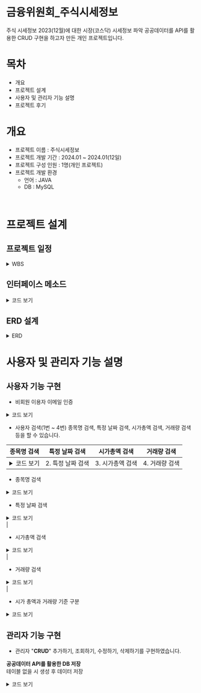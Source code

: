 # 금융위원회_주식시세정보
주식 시세정보 2023(12월)에 대한 시장(코스닥) 시세정보 파악
공공데이터를 API를 활용한 CRUD 구현을 하고자 만든 개인 프로젝트입니다.


# 목차
* 개요
* 프로젝트 설계
* 사용자 및 관리자 기능 설명
* 프로젝트 후기


# 개요
* 프로젝트 이름 : 주식시세정보
* 프로젝트 개발 기간 : 2024.01 ~ 2024.01(12일)
* 프로젝트 구성 인원 : 1명(개인 프로젝트)
* 프로젝트 개발 환경
  * 언어 : JAVA
  * DB : MySQL

<br>

# 프로젝트 설계

## 프로젝트 일정
<details>
    <summary>WBS</summary>

![image](https://github.com/koyuhjkl123/stock-quotes/assets/94844952/9e91501c-da59-407f-99f2-4d662c619153)


</details>

## 인터페이스 메소드
<details>
    <summary>코드 보기</summary>


![image](https://github.com/koyuhjkl123/stock-quotes/assets/94844952/969041e2-ca6f-4dd7-b769-dc1a2bb7740f)

</details>

## ERD 설계
<details>
    <summary>ERD</summary>

![image](https://github.com/koyuhjkl123/stock-quotes/assets/94844952/1fe20023-00f1-46d7-acf3-2776229f10e8)


</details>

# 사용자 및 관리자 기능 설명

## 사용자 기능 구현

* 비회원 이용자 이메일 인증
<details>
    <summary>코드 보기</summary>

```java
@Override
	public void SqlSelect() {
		System.out.println("---------- 주식시세정보 ----------");
		System.out.print("1. 비 회원 이용자  |  2. 관리자");
		
		int user = sc.nextInt();
		if (user == 1) {
			System.out.println("1회용으로 검색하실 이메일이 필요합니다.");
			System.out.println("인증하실 이메일 명 :");
			String email = sc.next();
			AdminEmail(email); // 해당 메소드의 매개변수 사용자 이메일

// 이메일 인증 시 아래와 같이 Admin 클래스에 있는 메소드들이 실행됩니다.
@Override
	public void AdminEmail(String email) {

		System.out.println("입력하신 해당 메일에 인증번호를 전송합니다.");
		String user_email = email; // 사용자 이메일

		String email_title = "이메일 인증"; // 사용자가 받을 이메일 제목
//			        6자리 숫자가 랜덤으로 발송됨
		String user_email_body = "인증 코드: " + GenerateVerificationCode();

		String is_key = user_email_body.substring(7); // 해당 발송된 인증 메일
		System.out.println("생성된 인증 코드: " + is_key);
		// 발신 이메일 계정 설정
		String admin_email = "koyu12315@gmail.com"; // 관리자 이메일 정보
		String admin_email_pwd = "qoli ivvo sasc ofae"; // 관리자 이메일 비밀번호

		// SMTP 서버 설정
		String email_server_host = "smtp.gmail.com";
		String email_server_port = "587";

		// 이메일 전송
		SendEmail(user_email, email_title, user_email_body, admin_email, admin_email_pwd, email_server_host, email_server_port);

		System.out.println("해당 메일로 받으신 인증번호를 입력하세요 : ");
		String user_is_key = sc.next();

		if (user_is_key.equals(is_key)) {
			System.out.println("고객님의 인증메일이 성공하였습니다.");
		} else {
			System.out.println("고객님의 인증메일이 실패하였습니다.");
		}
	}

	@Override
//	관리자 메일로 사용자에게 인증메일 발송
	public void SendEmail(String user_email, String email_title, String email_body, String admin_email,
			String admin_email_pwd, String email_server_host, String email_server_port) {
		Properties properties = new Properties();
		properties.put("mail.smtp.auth", "true"); // SMTP 인증을 사용할지 여부를 나타냅니다. "true"로 설정하면 SMTP 서버에 대한 인증
//		SMTP 인증은 이메일을 보내려는 사용자가 자신의 계정 정보로 서버에 로그인하여 승인되어야만 메일을 발송할 수 있도록 하는 보안 기능
		properties.put("mail.smtp.starttls.enable", "true"); // 사용하여 암호화된 통신을 활성화할지 여부를 나타냅니다. "true"로 설정하면 암호화된 통신이 활성화
//		이메일 클라이언트는 SMTP 서버와의 통신 시에 TLS를 사용하여 데이터를 암호화합니다. T
//		LS를 사용하면 데이터가 전송 중에 안전하게 보호되므로 중요한 정보가 포함된 이메일이 누출되거나 조작되지 않도록 보안성을 향상
		properties.put("mail.smtp.host", email_server_host);
		properties.put("mail.smtp.port", email_server_port);
//	        qoli ivvo sasc ofae // 2차 앱 비밀번호

//	       session 객체 생성: 이메일 전송에 필요한 세션을 설정
//	        Authenticator를 이용한 인증: Authenticator 클래스를 상속받아 발신자 계정의 아이디와 비밀번호를 제공하여 이메일 서버에 인증
		Session session = Session.getInstance(properties, new Authenticator() {
			@Override
//	           해당 클래스의 메소드는 아이디와 비밀번호를 저장하는데 사용되고 이메일 발송 시 이 정보를 사용하여 
//	            이메일 서버에 로그인하고 발신자 이메일 주소와 관련된 계정으로 인증을 수행
			protected PasswordAuthentication getPasswordAuthentication() {
//				JavaMail API를 사용하여 이메일을 보낼 때, 발신자 이메일 주소와 관련된 계정으로 SMTP 서버에 로그인하여 발신자의 신원을 확인하고 이메일을 보낼 수 있도록 하는 역할
				return new PasswordAuthentication(admin_email, admin_email_pwd);
				}
		});
		try {
//	        	MimeMessage : 메세지의 구조와 내용을 설정
//	        	수신자, 제목, 본문 설정: 수신자 주소, 이메일 제목, 본문 내용을 설정
			MimeMessage message = new MimeMessage(session);
			message.setFrom(new InternetAddress(admin_email)); // 관리자 이메일 정보
			message.addRecipient(Message.RecipientType.TO, new InternetAddress(user_email)); // 사용자 이메일
			message.setSubject(email_title); // 이메일 제목
			message.setText(email_body); // 이메일 본문

			Transport.send(message); // 설정된 메세지를 전송함
			System.out.println("이메일이 성공적으로 전송되었습니다.");
		} catch (MessagingException e) {
			e.printStackTrace();
		}
	}

	@Override
//	사용자에게 이메일 발송 시 인증코드 6자리 생성하는 메서드
	public String GenerateVerificationCode() {

//		SecureRandom : 클래스는 자바에서 암호학적으로 안전한 난수를 생성하기 위한 클래스
//		다양한 알고리즘을 사용하여 난수를 생성할 수 있으며, 예측 불가능하고 안전한 특성을 갖도록 구현
//		보안 관련한 인증코드 발송 시 해당 클래스를 사용하는 것이 좋다
//		Random 클래스와는 달리 보다 안전한 난수를 생성
//		일반적인 Random 클래스는 알고리즘이 예측 가능하고, 암호학적으로 안전하지 않은 난수를 생성할 수 있기 때문에 보안적인 요구사항이 있는 상황에서는 사용 x
		SecureRandom random = new SecureRandom();
//		10자리의 인증번호를 생성하기 위해 10개의 스트링빌더를 생성한다.
		StringBuilder randomKey = new StringBuilder(6);

		for (int i = 0; i < 6; i++) {
//			0 ~ 9까지 랜덤으로 6번 반복해서 randomKeyBuilder에 넣는다.
			randomKey.append(random.nextInt(10));
		}

		return randomKey.toString();
	}
```
</details>


* 사용자 검색(1번 ~ 4번)
종목명 검색, 특정 날짜 검색, 시가총액 검색, 거래량 검색 등을 할 수 있습니다.


| 종목명 검색 | 특정 날짜 검색 | 시가총액 검색 | 거래량 검색 |
| --- | --- | --- | --- |
| <details> <summary>코드 보기</summary> <pre><code> while (true) { // 5번 선택 시 끝남 System.out.println("----------- 주식시세정보 (-검색-) --------"); System.out.println("1. 종목명 검색 | 2. 특정 날짜 검색 | 3. 시가총액 검색 | 4. 거래량 검색 | 5. 검색 종료"); int user_select = sc.nextInt(); if (user_select == 1) { System.out.println("---------- 종목명(-검색-)을 선택하셨습니다! --------"); System.out.println("종목명을 입력하세요 : "); String itmsnm_name = sc.next(); UserItmsNmsSelect(itmsnm_name); } else if (user_select == 2) { System.out.println("---------- " + "특정 날짜 검색 " + "(-전체검색-) ----------"); System.out.println("날짜 : 2023년 12월 4일 ~ 2023년 12월 28일"); System.out.println("날짜 입력 양식 예시 : 20231212"); System.out.println("날짜 입력 시 보여주는 종목 수 : 100개"); String date = sc.next(); UserSelectDate(date); } else if (user_select == 3) { System.out.println("---------- " + "시가총액 순위 " + "(-시가총액 검색-) ----------"); System.out.println("----- 원하시는 시가총액 정보를 입력하세요 -----"); System.out.println("1. 시가총액 높은 순 2. 시가총액 낮은 순"); int user_mt = sc.nextInt(); sc.nextLine(); System.out.println("1. 10위내 2. 50위내 3. 100위내"); int user_mt_rank = sc.nextInt(); UserSelectMrkttotamt(user_mt, user_mt_rank); } else if (user_select == 4) { System.out.println("---------- 거래량 검색 (--검색--) ----------"); System.out.println("--------- 원하시는 거래량 정보를 입력하세요"); System.out.println("1. 거래량 높은 순 2. 거래량 낮은 순"); int user_trqu = sc.nextInt(); sc.nextLine(); System.out.println("1. 10위내 2. 50위내 3. 100위내"); int user_trqu_rank = sc.nextInt(); UserSelectTrqu(user_trqu, user_trqu_rank); } else if (user_select == 5) { System.out.println("해당 검색을 종료하시겠습니까?"); System.out.println("1. 네 | 2. 아니요"); int user_select_end = sc.nextInt(); if (user_select_end == 1) { System.out.println("검색창을 종료하였습니다."); break; } else if (user_select_end == 2) { System.out.println("처음 선택지로 넘어갑니다."); continue; } </code></pre> </details> | <details> <summary>코드 보기</summary> <pre><code> // 특정 날짜 검색 코드 // 예시 System.out.println("특정 날짜를 입력하세요: "); String date = sc.next(); UserSelectDate(date); </code></pre> </details> | <details> <summary>코드 보기</summary> <pre><code> // 시가총액 검색 코드 // 예시 System.out.println("시가총액 순위를 선택하세요: "); int user_mt = sc.nextInt(); System.out.println("1. 10위내 2. 50위내 3. 100위내"); int user_mt_rank = sc.nextInt(); UserSelectMrkttotamt(user_mt, user_mt_rank); </code></pre> </details> | <details> <summary>코드 보기</summary> <pre><code> // 거래량 검색 코드 // 예시 System.out.println("거래량 순위를 선택하세요: "); int user_trqu = sc.nextInt(); System.out.println("1. 10위내 2. 50위내 3. 100위내"); int user_trqu_rank = sc.nextInt(); UserSelectTrqu(user_trqu, user_trqu_rank); </code></pre> </details> |

* 종목명 검색
<details>
    <summary>코드 보기</summary>
	
```java
@Override
//	유저가 종목명 검색
	public void UserItmsNmsSelect(String itmsNms_name) {

		Statement stmt;
//		시가 총액을 1억단위로 나눈 값을 추출 하고 날짜는 오름차순으로 지정
//		TRIM : 공백 제거
		String sql = "SELECT basDt, clpr, vs, fltRt, mkp, hipr, lopr, trqu, cast(cast(mrktTotAmt as signed) / 100000000 as signed) "
				+ "FROM stock1 WHERE TRIM(itmsNm) like ? order by basDt ASC";
		try {
			PreparedStatement pstmt = con.prepareStatement(sql);
			pstmt.setString(1, itmsNms_name);
			ResultSet rs = pstmt.executeQuery();

			if (!(rs.next())) {
				System.out.println();
				System.out.println("입력하신 종목명은 존재하지 않습니다.");
			} else {
				System.out.printf("%-20s %-12s %-8s %-9s %-9s %-9s %-9s %-9s %-15s\n", "날짜", "종가", "대비", "등락률", "시가",
						"고가", "저가", "거래량", "시가총액");
				SelectUser(rs); // 출력메소드
			}

			pstmt.close();
		} catch (SQLException e) {
			e.printStackTrace();
		}

	}
```
</details>

* 특정 날짜 검색

<details>
    <summary>코드 보기</summary>

```java
@Override
	public void UserSelectDate(String date) {
//		2. 특정 날짜 검색을 하기 위한 메서드

		String sql = "select itmsNm, clpr, vs, fltRt, mkp, hipr, lopr, trqu, cast(cast(mrktTotAmt as signed) / 100000000 as signed) from stock1 where basDt = '"
				+ date + "' limit 100";

		Statement stmt;
		try {
			stmt = con.createStatement();
			ResultSet rs = stmt.executeQuery(sql);

			if (!(rs.next())) {
				System.out.println();
				System.out.println("입력된 날짜가 틀렸습니다. 다시 입력하시길 바랍니다");
			} else {
				System.out.printf("  종목명 \t 종가 \t 대비 \t 등락률 \t 시가 \t 고가 \t 저가 \t  거래량 \t 시가총액\n");
				SelectUser(rs);
			}
			stmt.close();
		} catch (SQLException e) {
			e.printStackTrace();
		}
	}
```
</details> |

* 시가총액 검색
<details>
    <summary>코드 보기</summary>

```
<!-- summary 아래 한칸 공백 두고 내용 삽입 -->@Override
	public void UserSelectMrkttotamt(int order, int rank) {
//		시가 총액 순위 메서드
//		1. 시가 총액 높은 순 2. 시가 총액 낮은 순
//		"1. 10위내  2. 50위내  3. 100위내"
		String order_by = "";
		String max_is = "";
		int limit = 0;
		if (order == 1) {
			order_by = "desc";
			max_is = "Max";
		} else if (order == 2) {
			order_by = "ASC";
			max_is = "Min";
		} else {
			System.out.println("잘못 입력하셨습니다.");
		}
		if (rank == 1) {
			limit = 10;
		} else if (rank == 2) {
			limit = 50;
		} else if (rank == 3) {
			limit = 100;
		} else {
			System.out.println("잘못입력하셨습니다.");
		}

		String sql = "SELECT itmsNm, basDt,vs,fltRt,mkp,hipr,lopr,trqu, "
				+ "cast("+max_is+"(CAST(mrktTotAmt AS SIGNED)) / 100000000 as signed) AS min_mrktTotAmt FROM stock1 "
				+ "GROUP BY itmsNm, basDt, vs, fltRt, mkp, hipr, lopr, trqu ORDER BY min_mrktTotAmt "+order_by+"  limit "+limit+"";

		Statement stmt;
		try {
			stmt = con.createStatement();
			ResultSet rs = stmt.executeQuery(sql);

			System.out.printf("%-22s %-9s %-9s %-9s %-9s %-9s %-9s\t %-9s \t %-8s \n", "종목명", "날짜",  "대비", "등락률", "시가",
					"고가", "저가", "거래량", "시가총액");

			while (rs.next()) {

				SelectUser(rs);
			}

			stmt.close();
		} catch (SQLException e) {
			e.printStackTrace();
		}

	}

```
</details> |

* 거래량 검색
<details>
    <summary>코드 보기</summary>

```java
@Override
	public void UserSelectTrqu(int order, int rank) {
//		4. 거래량 검색 기능 메서드
//		매개변수1 : number -> 1. 거래량 높은 순  2. 거래량 낮은 순
//		매개변수2 : rank  -> 1. 10위내,  2. 50위내  3. 100위내 

		String Max_Min = ""; // 최대값, 최소값
		String Order_by = ""; // 오름차순, 내림차순
		int limit_rank_number = 0; // rank 몇위까지 보여줄것인가
		int number_rank = 0; // 10, 50, 100 순위 내에 입력

//		오름차순, 내림차순 결정
		if (order == 1) {
			Order_by = "desc";
			Max_Min = "MAX";
		} else if (order == 2) {
			Order_by = "asc";
			Max_Min = "MIN";
		} else {
			System.out.println("잘못 입력하셨습니다.");
		}
//		limit의 순위 결정
		if (rank == 1) {
			limit_rank_number = 10;
		} else if (rank == 2) {
			limit_rank_number = 50;
		} else if (rank == 3) {
			limit_rank_number = 100;
		}

		String sql = "select itmsNm, basDt,vs,fltRt,mkp,hipr,lopr, " + Max_Min + "(cast(trqu as signed)) as max_trqu, "
				+ "cast("+Max_Min+"(CAST(mrktTotAmt AS SIGNED)) / 100000000 as SIGNED) AS min_mrktTotAmt " + " from stock1 "
				+ "group by itmsNm, basDt,vs,fltRt,mkp,hipr,lopr " + " order by max_trqu " + Order_by + " limit " + limit_rank_number;

		Statement stmt;
		try {
			stmt = con.createStatement();
			ResultSet rs = stmt.executeQuery(sql);

			System.out.printf("%-22s %-9s %-9s %-9s %-9s %-9s %-9s\t %-9s \t %-10s \n", "종목명", "날짜",  "대비", "등락률", "시가",
					"고가", "저가", "거래량", "시가총액");

			while (rs.next()) {
				SelectUser(rs);
			}
			stmt.close();
		} catch (SQLException e) {
			e.printStackTrace();
		}

	}
```
</details> |

* 시가 총액과 거래량 기준 구분

<details>
    <summary>코드 보기</summary>

```java
//	거래량과 시가 총액에 대한 값 구분을 정하기 위한 메서드
	public void SelectUser(ResultSet rs) {
		try {

			DecimalFormat formats = new DecimalFormat("#,##0원");

			do {
//				시가총액의 길이가 5이상은 단위가 조, 5이하면 억대
				if (rs.getString(9).length() >= 5) {
					// SQL에서 억 단위로 나눈 후 길이가 5이상이라면 조로 기준을 나눈다.
//					거래량 : 1,000단위로 구분하고 거래량은 억단위인 기준
					System.out.printf("%-20s %-12s %-8s %-9s %-9s %-9s %-9s %-9s\t %-15s\n", rs.getString(1),
							rs.getString(2), rs.getString(3), rs.getString(4), rs.getString(5), rs.getString(6),
							rs.getString(7), formats.format(Integer.parseInt(rs.getString(8))),
//							0부터 1미만까지의 값을 1조로 설정
							rs.getString(9).substring(0, rs.getString(9).length() - 4) + "조 "
//							1부터 끝까지 : 1부터 시작 값의 끝까지는 억으로 
									+ rs.getString(9).substring(rs.getString(9).length() - 4) + "억");
				} else {
					System.out.printf("%-20s %-12s %-8s %-9s %-9s %-9s %-9s %-9s\t %-15s\n", rs.getString(1),
							rs.getString(2), rs.getString(3), rs.getString(4), rs.getString(5), rs.getString(6),
							rs.getString(7), formats.format(Integer.parseInt(rs.getString(8))), rs.getString(9) + "억");
				}
			} while (rs.next());

		} catch (SQLException e) {
			e.printStackTrace();
		}

	}

```
</details>

## 관리자 기능 구현
* 관리자
"**CRUD**" 추가하기, 조회하기, 수정하기, 삭제하기를 구현하였습니다. <br>

**공공데이터 API를 활용한 DB 저장** <br>
테이블 없을 시 생성 후 데이터 저장

<details>
    <summary>코드 보기</summary>

```java
@Override
	public void Database() {
//		API의 주소들의 저장소
		String[] api_data = {
//				코스닥 12월 1주차 ~ 4주차
				"https://apis.data.go.kr/1160100/service/GetStockSecuritiesInfoService/getStockPriceInfo?serviceKey=B0n71QWQYKWw2A85EXRc5IQbV1P29e6lKpPlaefJZR4ls84%2BKV8HhzYR7pC6oK0wh0CUhKHZMR4z79CrhJhGUQ%3D%3D&numOfRows=150000&resultType=json&beginBasDt=20231204&endBasDt=20231211&mrktCls=KOSDAQ",
				"https://apis.data.go.kr/1160100/service/GetStockSecuritiesInfoService/getStockPriceInfo?serviceKey=B0n71QWQYKWw2A85EXRc5IQbV1P29e6lKpPlaefJZR4ls84%2BKV8HhzYR7pC6oK0wh0CUhKHZMR4z79CrhJhGUQ%3D%3D&numOfRows=150000&resultType=json&beginBasDt=20231211&endBasDt=20231218&mrktCls=KOSDAQ",
				"https://apis.data.go.kr/1160100/service/GetStockSecuritiesInfoService/getStockPriceInfo?serviceKey=B0n71QWQYKWw2A85EXRc5IQbV1P29e6lKpPlaefJZR4ls84%2BKV8HhzYR7pC6oK0wh0CUhKHZMR4z79CrhJhGUQ%3D%3D&numOfRows=150000&resultType=json&beginBasDt=20231218&endBasDt=20231225&mrktCls=KOSDAQ",
				"https://apis.data.go.kr/1160100/service/GetStockSecuritiesInfoService/getStockPriceInfo?serviceKey=B0n71QWQYKWw2A85EXRc5IQbV1P29e6lKpPlaefJZR4ls84%2BKV8HhzYR7pC6oK0wh0CUhKHZMR4z79CrhJhGUQ%3D%3D&numOfRows=150000&resultType=json&beginBasDt=20231225&endBasDt=20240101&mrktCls=KOSDAQ" };

//		멀티스레드를 활용하기 위한 인터페이스 ExecutorService : 지정한 수만큼의 고정된 쓰레드풀을 생성
		ExecutorService mutil_thread = Executors.newFixedThreadPool(api_data.length);
//		데이터의 결과값을 저장한다.
//		Future는 자바에서 비동기적인 작업의 결과를 나타내는 인터페이스
//		비동기적인 작업은 작업이 완료될 때까지 기다리지 않고 다른 작업을 수행할 수 있도록 해주는 방식으로 동작
//		Future는 작업의 현재 상태와 작업이 완료된 후 결과를 가져오는 메서드를 제공
//		각 작업의 결과를 추적하기 위해 Future 사용
		List<Future<String>> futures = new ArrayList<>();

		// 각 API URL에 대해 Callable을 생성하고 executorService.submit()으로 제출합니다.
		for (String api_datas : api_data) {
//			callable은 Runnable과 유사 하지만 결과를 반환하고 예외를 던질 수 있는 점에서 차이있다
//			allable은 하나의 call() 메서드를 정의하며, 이 메서드는 스레드에서 실행될 코드를 포함
//			call() 메서드는 결과를 반환하거나 예외를 던질 수 있음
//			call() 메서드가 반환하는 값은 Future 객체를 통해 얻을 수 있다.
			Callable<String> apiCallTask = () -> AdminDatabase(api_datas);

			// Callable을 mutil_thread에 제출하고 Futures를 리스트에 추가합니다.
			futures.add(mutil_thread.submit(apiCallTask));
		}

		for (Future<String> future : futures) {

			try {
				String result = future.get();// 작업이 완료될 때까지 대기하고 결과를 얻음
				Thread.sleep(200);
			} catch (InterruptedException | ExecutionException e) {
				e.printStackTrace();
			}
		}
		mutil_thread.shutdown(); // 종료하기
	}
	public synchronized boolean isTableExists(String table_name) {
//		중복 테이블 검사

//		테이블이 있으면 true, 없다면 false
		DatabaseMetaData metadata;
		try {
			metadata = con.getMetaData();
			ResultSet resultset = metadata.getColumns(null, null, table_name, null);

			return resultset.next();
		} catch (SQLException e) {
			return false;
		}

	}

//	스레드 전용 메서드
	public synchronized String AdminDatabase(String api_data) {
		String test = ""; // 가져온 데이터가 null이 아닌지 검사하기 위한 변수
		StringBuilder result = new StringBuilder();
		try {
			URL url = new URL(api_data);
			// 응답 형식을 JSON으로 설정
			BufferedReader bf = new BufferedReader(new InputStreamReader(url.openStream(), "UTF-8"));

			while ((test = bf.readLine()) != null) {
				result.append(test);
			}

			JSONParser parser = new JSONParser();
			JSONObject jsonObj = (JSONObject) parser.parse(result.toString());
			JSONObject response = (JSONObject) jsonObj.get("response");
			JSONObject body = (JSONObject) response.get("body");
			JSONObject items = (JSONObject) body.get("items");
			JSONArray item = (JSONArray) items.get("item");

//			Stock1이라는 테이블 생성
			String sql_create = "create table Stock1(" + "num int auto_increment not null primary key,"
					+ "itmsNm VARCHAR(40) not null," + "basDt VARCHAR(40) not null," + "clpr VARCHAR(40) not null,"
					+ "vs VARCHAR(40) not null," + "fltRt VARCHAR(40) not null," + "mkp VARCHAR(40) not null,"
					+ "hipr VARCHAR(40) not null," + "lopr VARCHAR(40) not null," + "trqu VARCHAR(40) not null,"
					+ "mrktTotAmt VARCHAR(40) not null)";

			if (!isTableExists("Stock1")) { // 메서드 호출
//					true : 테이블이 없을 때
//		        	false : 테이블이 있을 때

				try {
					Statement stmt = con.createStatement();
					stmt.executeUpdate(sql_create);
					System.out.println("테이블 생성 완료");
				} catch (Exception e) {
					System.out.println("테이블이 중복되었습니다.");
				}
			}

			for (int i = 0; i < item.size(); i++) {
				JSONObject itmsNm = (JSONObject) item.get(i);
				String itmsNms = (String) itmsNm.get("itmsNm"); // 종목명
				String mrktTotAmt = (String) itmsNm.get("mrktTotAmt"); // 시가총액
				String mrktCtg = (String) itmsNm.get("mrktCtg"); // 시장 구분
				String clpr = (String) itmsNm.get("clpr"); // 종가
				String basDt = (String) itmsNm.get("basDt"); // 기준일자
				String vs = (String) itmsNm.get("vs"); // 대비
				String fltRt = (String) itmsNm.get("fltRt"); // 등락률
				String trqu = (String) itmsNm.get("trqu"); // 거래량
				String mkp = (String) itmsNm.get("mkp"); // 시가
				String hipr = (String) itmsNm.get("hipr"); // 고가
				String lopr = (String) itmsNm.get("lopr"); // 저가

//				api 데이터 가져온 값을 통해 set로 값을 저장
				setItmsNms(itmsNms); setBasDt(basDt);
				setClpr(clpr); setVs(vs);
				setFltRt(fltRt); setMkp(mkp);
				setHipr(hipr); setLopr(lopr);
				setTrqu(trqu); setMrktTotAmt(mrktTotAmt);
				System.out.print(itmsNms + "  " + basDt + "  " + clpr + "  " + vs + "  " + fltRt + "  " + mkp + "  "
						+ hipr + "  " + lopr + " " + trqu + " " + mrktTotAmt + "\n"); // 날짜, 종가
//				SQL INSERT문
				String sql_insert = "insert into Stock1(itmsNm, basDt, clpr, vs, fltRt, mkp, hipr, lopr, trqu, mrktTotAmt) "
						+ "values (?, ?, ?, ?, ?, ?, ?, ?, ?, ?)";
//				set으로 저장한 값을 insert하여 해당 값을 반환
				PreparedStatement pstmt = con.prepareStatement(sql_insert);
				pstmt = con.prepareStatement(sql_insert);
				pstmt.setString(1, getItmsNms()); // 종목명
				pstmt.setString(2, getBasDt()); // 기준일자
				pstmt.setString(3, getClpr()); // 종가
				pstmt.setString(4, getVs()); // 대비
				pstmt.setString(5, getFltRt()); // 등락률
				pstmt.setString(6, getMkp()); // 시가
				pstmt.setString(7, getHipr()); // 고가
				pstmt.setString(8, getLopr()); // 저가
				pstmt.setString(9, getTrqu()); // 거래량
				pstmt.setString(10, getMrktTotAmt()); // 시가총액
				int result_sum = pstmt.executeUpdate();

				if (result_sum == 1) {
					System.out.println("정보 업데이트 완료되었습니다.");
				} else {
					System.out.println("정보 업데이트 실패되었습니다.");
				}
			}

		} catch (Exception e) {
			e.printStackTrace();
		}

		return "데이터베이스";
	}

```
</details>
